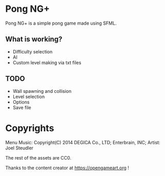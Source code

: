 # Pong NG+
Pong NG+ is a simple pong game made using SFML.

## What is working?
 * Difficulty selection
 * AI
 * Custom level making via txt files
 
## TODO
 * Wall spawning and collision
 * Level selection
 * Options
 * Save file

# Copyrights

Menu Music:
Copyright(C) 2014 DEGICA Co., LTD; Enterbrain, INC;
Artist: Joel Steudler

The rest of the assets are CC0.

Thanks to the content creator at <https://opengameart.org> !